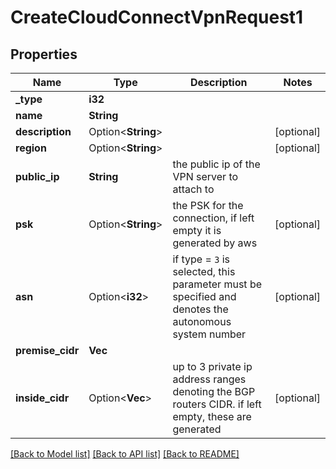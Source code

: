 # CreateCloudConnectVpnRequest1

## Properties

Name | Type | Description | Notes
------------ | ------------- | ------------- | -------------
**_type** | **i32** |  | 
**name** | **String** |  | 
**description** | Option<**String**> |  | [optional]
**region** | Option<**String**> |  | [optional]
**public_ip** | **String** | the public ip of the VPN server to attach to | 
**psk** | Option<**String**> | the PSK for the connection, if left empty it is generated by aws | [optional]
**asn** | Option<**i32**> | if type = `3` is selected, this parameter must be specified and denotes the autonomous system number | [optional]
**premise_cidr** | **Vec<String>** |  | 
**inside_cidr** | Option<**Vec<String>**> | up to 3 private ip address ranges denoting the BGP routers CIDR. if left empty, these are generated | [optional]

[[Back to Model list]](../README.md#documentation-for-models) [[Back to API list]](../README.md#documentation-for-api-endpoints) [[Back to README]](../README.md)


